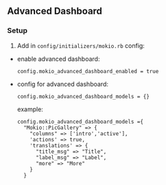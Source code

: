 ## Advanced Dashboard

### Setup
1. Add in `config/initializers/mokio.rb` config:
  - enable advanced dashboard:
	```
	config.mokio_advanced_dashboard_enabled = true
	```

  - config for advanced dashboard:
	```
	config.mokio_advanced_dashboard_models = {}
	```

    example:

    ```
    config.mokio_advanced_dashboard_models ={
      "Mokio::PicGallery" => {
        "columns" => ['intro','active'],
        'actions' => true,
        'translations' => {
          "title_msg" => "Title",
          "label_msg" => "Label",
          "more" => "More"
        }
      }
    ```